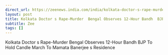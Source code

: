 ```yaml
---
direct_url: https://zeenews.india.com/india/kolkata-doctor-s-rape-murder-bengal-observes-12-hour-bandh-bjp-to-hold-candle-march-to-mamata-banerjee-s-residence-2778627.html
layout: post
title: Kolkata Doctor s Rape-Murder  Bengal Observes 12-Hour Bandh  BJP To Hold Candle March To Mamata Banerjee s Residence
subtitle: Zee
tags: []
---
```


Kolkata Doctor s Rape-Murder  Bengal Observes 12-Hour Bandh  BJP To Hold Candle March To Mamata Banerjee s Residence
